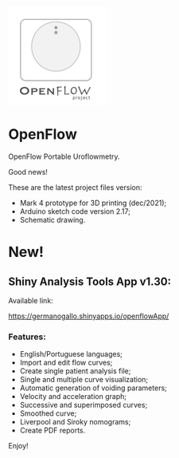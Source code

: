 <img src="./Openflow.jpg">

# OpenFlow

OpenFlow Portable Uroflowmetry.


Good news!

These are the latest project files version:

- Mark 4 prototype for 3D printing (dec/2021);
- Arduino sketch code version 2.17;
- Schematic drawing.

# New!

## Shiny Analysis Tools App v1.30:
 
Available link: 

https://germanogallo.shinyapps.io/openflowApp/

### Features:

* English/Portuguese languages;
* Import and edit flow curves;
* Create single patient analysis file;
* Single and multiple curve visualization;
* Automatic generation of voiding parameters;
* Velocity and acceleration graph;
* Successive and superimposed curves;
* Smoothed curve;
* Liverpool and Siroky nomograms;
* Create PDF reports.


Enjoy!
